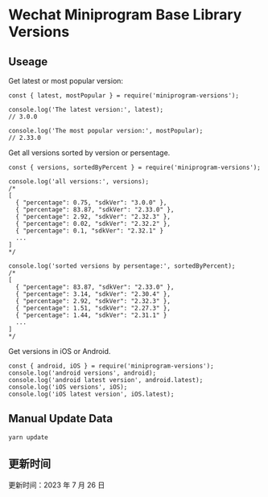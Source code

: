 
# Wechat Miniprogram Base Library Versions

## Useage

Get latest or most popular version:

```;
const { latest, mostPopular } = require('miniprogram-versions');

console.log('The latest version:', latest);
// 3.0.0

console.log('The most popular version:', mostPopular);
// 2.33.0

```

Get all versions sorted by version or persentage.

```
const { versions, sortedByPercent } = require('miniprogram-versions');

console.log('all versions:', versions);
/*
[
  { "percentage": 0.75, "sdkVer": "3.0.0" },
  { "percentage": 83.87, "sdkVer": "2.33.0" },
  { "percentage": 2.92, "sdkVer": "2.32.3" },
  { "percentage": 0.02, "sdkVer": "2.32.2" },
  { "percentage": 0.1, "sdkVer": "2.32.1" }
  ...
]
*/

console.log('sorted versions by persentage:', sortedByPercent);
/*
[
  { "percentage": 83.87, "sdkVer": "2.33.0" },
  { "percentage": 3.14, "sdkVer": "2.30.4" },
  { "percentage": 2.92, "sdkVer": "2.32.3" },
  { "percentage": 1.51, "sdkVer": "2.27.3" },
  { "percentage": 1.44, "sdkVer": "2.31.1" }
  ...
]
*/
```

Get versions in iOS or Android.

```
const { android, iOS } = require('miniprogram-versions');
console.log('android versions', android);
console.log('android latest version', android.latest);
console.log('iOS versions', iOS);
console.log('iOS latest version', iOS.latest);
```

## Manual Update Data

```
yarn update
```

## 更新时间

更新时间：2023 年 7 月 26 日
